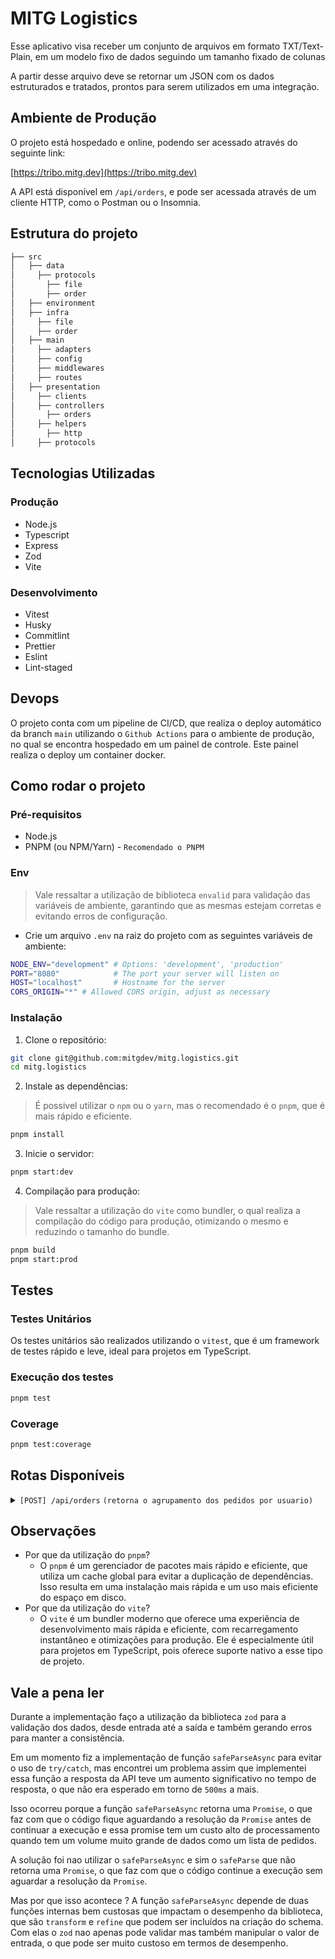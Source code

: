 # MITG Logistics

Esse aplicativo visa receber um conjunto de arquivos em formato TXT/Text-Plain, em um modelo fixo de dados seguindo um tamanho fixado de colunas

A partir desse arquivo deve se retornar um JSON com os dados estruturados e tratados, prontos para serem utilizados em uma integração.

## Ambiente de Produção

O projeto está hospedado e online, podendo ser acessado através do seguinte link:

[https://tribo.mitg.dev](https://tribo.mitg.dev)

A API está disponível em `/api/orders`, e pode ser acessada através de um cliente HTTP, como o Postman ou o Insomnia.

## Estrutura do projeto

```bash
├── src
│   ├── data
│     ├── protocols
│       ├── file
│       ├── order
│   ├── environment
│   ├── infra
│     ├── file
│     ├── order
│   ├── main
│     ├── adapters
│     ├── config
│     ├── middlewares
│     ├── routes
│   ├── presentation
│     ├── clients
│     ├── controllers
│       ├── orders
│     ├── helpers
│       ├── http
│     ├── protocols
```

## Tecnologias Utilizadas

### Produção

- Node.js
- Typescript
- Express
- Zod
- Vite

### Desenvolvimento

- Vitest
- Husky
- Commitlint
- Prettier
- Eslint
- Lint-staged

## Devops

O projeto conta com um pipeline de CI/CD, que realiza o deploy automático da branch `main` utilizando o `Github Actions` para o ambiente de produção, no qual se encontra hospedado em um painel de controle. Este painel realiza o deploy um container docker.

## Como rodar o projeto

### Pré-requisitos

- Node.js
- PNPM (ou NPM/Yarn) - `Recomendado o PNPM`

### Env

> Vale ressaltar a utilização de biblioteca `envalid` para validação das variáveis de ambiente, garantindo que as mesmas estejam corretas e evitando erros de configuração.

- Crie um arquivo `.env` na raiz do projeto com as seguintes variáveis de ambiente:

```bash
NODE_ENV="development" # Options: 'development', 'production'
PORT="8080"            # The port your server will listen on
HOST="localhost"       # Hostname for the server
CORS_ORIGIN="*" # Allowed CORS origin, adjust as necessary
```

### Instalação

1. Clone o repositório:

```bash
git clone git@github.com:mitgdev/mitg.logistics.git
cd mitg.logistics
```

2. Instale as dependências:

> É possivel utilizar o `npm` ou o `yarn`, mas o recomendado é o `pnpm`, que é mais rápido e eficiente.

```bash
pnpm install
```

3. Inicie o servidor:

```bash
pnpm start:dev
```

4. Compilação para produção:

> Vale ressaltar a utilização do `vite` como bundler, o qual realiza a compilação do código para produção, otimizando o mesmo e reduzindo o tamanho do bundle.

```bash
pnpm build
pnpm start:prod
```

## Testes

### Testes Unitários

Os testes unitários são realizados utilizando o `vitest`, que é um framework de testes rápido e leve, ideal para projetos em TypeScript.

### Execução dos testes

```bash
pnpm test
```

### Coverage

```bash
pnpm test:coverage
```

## Rotas Disponíveis

<details>
  <summary>
    <code>[POST] /api/orders</code>
    <code>(retorna o agrupamento dos pedidos por usuario)</code>
  </summary>

### Parameters

- `order_id`: ID do pedido. Este campo é opcional e pode ser utilizado para filtrar os pedidos retornados.
  - Exemplo: `?order_id=123`
- `startDate`: Data de início para filtrar os pedidos. Este campo é opcional e pode ser utilizado para filtrar os pedidos retornados.
  - Exemplo: `?startDate=2021-01-01`
- `endDate`: Data de fim para filtrar os pedidos. Este campo é opcional e pode ser utilizado para filtrar os pedidos retornados.
  - Exemplo: `?endDate=2021-12-31`

Combinações de filtros:

- `?order_id=123`
- `?startDate=2021-01-01&endDate=2021-12-31`
- `?order_id=123&startDate=2021-01-01&endDate=2021-12-31`

A datas seguem o formate `YYYY-MM-DD`, e o `order_id` é um número inteiro. Sendo que a data de início deve ser menor que a data de fim.

### Body

- `files`: Arquivo(s) a serem processados. O arquivo deve ser enviado no formato `multipart/form-data` e deve conter os dados no formato fixo especificado.
  - Exemplo: `files: [file1.txt, file2.txt]`, os arquivos devem ser no formato `txt` e devem conter os dados no formato fixo especificado.

### Response

#### Sucesso

```json
{
  {
    "data": [
        {
            "user_id": 49,
            "user_name": "Ken Wintheiser",
            "orders": [
                {
                    "order_id": 531,
                    "total": 2125.89,
                    "date": "2021-03-21",
                    "products": [
                        {
                            "product_id": 4,
                            "value": 400.75
                        },
                        {
                            "product_id": 4,
                            "value": 1725.14
                        }
                    ]
                }
            ]
        }
    ]
  }
}
```

#### Erro

```json
{
  "error": {
    "issues": [
      {
        "message": "Files is required",
        "code": "invalid_type",
        "expected": "array",
        "received": "undefined",
        "path": ["files"],
        "fatal": false
      }
    ],
    "name": "ZodError"
  }
}
```

</details>

## Observações

- Por que da utilização do `pnpm`?
  - O `pnpm` é um gerenciador de pacotes mais rápido e eficiente, que utiliza um cache global para evitar a duplicação de dependências. Isso resulta em uma instalação mais rápida e um uso mais eficiente do espaço em disco.
- Por que da utilização do `vite`?
  - O `vite` é um bundler moderno que oferece uma experiência de desenvolvimento mais rápida e eficiente, com recarregamento instantâneo e otimizações para produção. Ele é especialmente útil para projetos em TypeScript, pois oferece suporte nativo a esse tipo de projeto.

## Vale a pena ler

Durante a implementação faço a utilização da biblioteca `zod` para a validação dos dados, desde entrada até a saída e também gerando erros
para manter a consistência.

Em um momento fiz a implementação de função `safeParseAsync` para evitar o uso de `try/catch`, mas encontrei um problema assim que implementei essa função a resposta da API teve um aumento significativo no tempo de resposta, o que não era esperado em torno de `500ms` a mais.

Isso ocorreu porque a função `safeParseAsync` retorna uma `Promise`, o que faz com que o código fique aguardando a resolução da `Promise` antes de continuar a execução e essa promise tem um custo alto de processamento quando tem um volume muito grande de dados como um lista de pedidos.

A solução foi nao utilizar o `safeParseAsync` e sim o `safeParse` que não retorna uma `Promise`, o que faz com que o código continue a execução sem aguardar a resolução da `Promise`.

Mas por que isso acontece ?
A função `safeParseAsync` depende de duas funções internas bem custosas que impactam o desempenho da biblioteca, que são `transform` e `refine` que podem ser incluídos na criação do schema. Com elas o `zod` nao apenas pode validar mas também manipular o valor de entrada, o que pode ser muito custoso em termos de desempenho.
